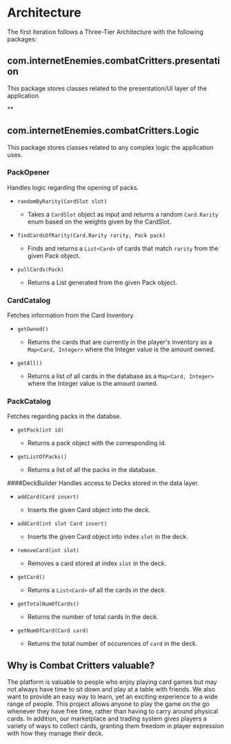 # Architecture 

The first iteration follows a Three-Tier Architecture with the following packages:

## com.internetEnemies.combatCritters.presentation

This package stores classes related to the presentation/UI layer of the application.

**




## com.internetEnemies.combatCritters.Logic

This package stores classes related to any complex logic the application uses.

### **PackOpener**
Handles logic regarding the opening of packs.
- `randomByRarity(CardSlot slot)`
    * Takes a `CardSlot` object as input and returns a random `Card.Rarity` enum based on the weights given by the CardSlot.

- `findCardsOfRarity(Card.Rarity rarity, Pack pack)`
    * Finds and returns a `List<Card>` of cards that match `rarity` from the given Pack object.

- `pullCards(Pack)`
    * Returns a List<Card> generated from the given Pack object.

### **CardCatalog**
Fetches information from the Card Inventory.
- `getOwned()`
    * Returns the cards that are currently in the player's inventory as a `Map<Card, Integer>` where the Integer value is the amount owned.

- `getAll()`
    * Returns a list of all cards in the database as a `Map<Card, Integer>` where the Integer value is the amount owned.

### **PackCatalog**
Fetches regarding packs in the databse.
- `getPack(int id)`
    * Returns a pack object with the corresponding id.
    
- `getListOfPacks()`
    * Returns a list of all the packs in the database.

####DeckBuilder
Handles access to Decks stored in the data layer.
- `addCard(Card insert)`
    * Inserts the given Card object into the deck.

- `addCard(int slot Card insert)`
    * Inserts the given Card object into index `slot` in the deck.

- `removeCard(int slot)`
    * Removes a card stored at index `slot` in the deck.

- `getCard()`
    * Returns a `List<Card>` of all the cards in the deck.

- `getTotalNumOfCards()`
    * Returns the number of total cards in the deck.

- `getNumOfCard(Card card)`
    * Returns the total number of occurences of `card` in the deck.




    

## Why is Combat Critters valuable?

The platform is valuable to people who enjoy playing card games but may not always have time to sit down and play at a table with friends. We also want to provide an easy way to learn, yet an exciting experience to a wide range of people. This project allows anyone to play the game on the go whenever they have free time, rather than having to carry around physical cards. In addition, our marketplace and trading system gives players a variety of ways to collect cards, granting them freedom in player expression with how they manage their deck.



